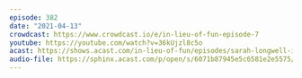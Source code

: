 ```yaml
---
episode: 382
date: "2021-04-13"
crowdcast: https://www.crowdcast.io/e/in-lieu-of-fun-episode-7
youtube: https://youtube.com/watch?v=36kUjzl8c5o
acast: https://shows.acast.com/in-lieu-of-fun/episodes/sarah-longwell-is-always-right
audio-file: https://sphinx.acast.com/p/open/s/6071b87945e5c6581e2e5575/e/60773c2e206eb75c7bf7f72e/media.mp3
---
```

